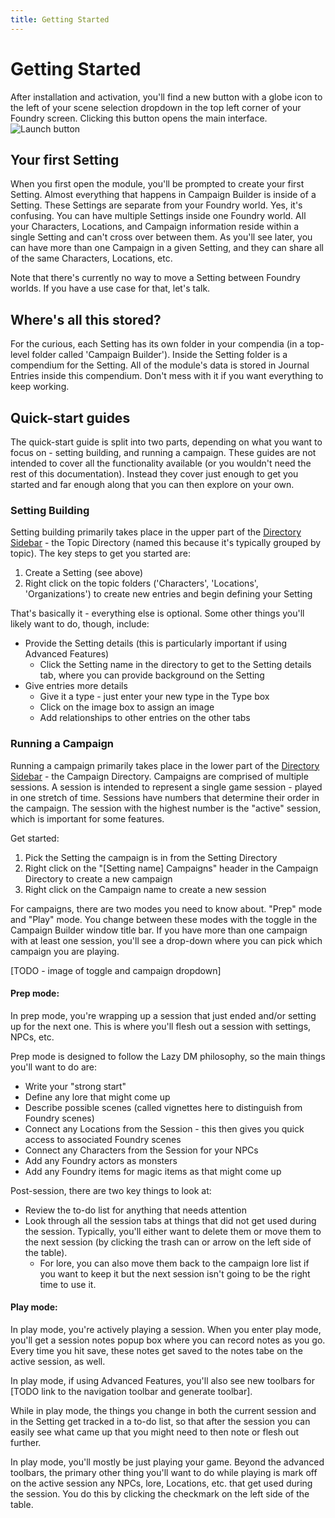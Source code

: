 ```yaml
---
title: Getting Started
---
```

# Getting Started

After installation and activation, you'll find a new button with a globe icon to the left of your scene selection dropdown in the top left corner of your Foundry screen. Clicking this button opens the main interface.
![Launch button](assets/images/launch-button.webp)


## Your first Setting
When you first open the module, you'll be prompted to create your first Setting. Almost everything that happens in Campaign Builder is inside of a Setting. These Settings are separate from your Foundry world. Yes, it's confusing.  You can have multiple Settings inside one Foundry world.  All your Characters, Locations, and Campaign information reside within a single Setting and can't cross over between them.  As you'll see later, you can have more than one Campaign in a given Setting, and they can share all of the same Characters, Locations, etc.

Note that there's currently no way to move a Setting between Foundry worlds.  If you have a use case for that, let's talk.

## Where's all this stored?
For the curious, each Setting has its own folder in your compendia (in a top-level folder called 'Campaign Builder').  Inside the Setting folder is a compendium for the Setting.  All of the module's data is stored in Journal Entries inside this compendium.  Don't mess with it if you want everything to keep working.

## Quick-start guides
The quick-start guide is split into two parts, depending on what you want to focus on - setting building, and running a campaign.  These guides are not intended to cover all the functionality available (or you wouldn't need the rest of this documentation).  Instead they cover just enough to get you started and far enough along that you can then explore on your own.

### Setting Building
Setting building primarily takes place in the upper part of the [Directory Sidebar](directory-sidebar.html) - the Topic Directory (named this because it's typically grouped by topic).  The key steps to get you started are:

1. Create a Setting (see above)
1. Right click on the topic folders ('Characters', 'Locations', 'Organizations') to create new entries and begin defining your Setting

That's basically it - everything else is optional.  Some other things you'll likely want to do, though, include:
* Provide the Setting details (this is particularly important if using Advanced Features)
  * Click the Setting name in the directory to get to the Setting details tab, where you can provide background on the Setting
* Give entries more details
  * Give it a type - just enter your new type in the Type box
  * Click on the image box to assign an image
  * Add relationships to other entries on the other tabs 

### Running a Campaign
Running a campaign primarily takes place in the lower part of the [Directory Sidebar](directory-sidebar.html) - the Campaign Directory.  Campaigns are comprised of multiple sessions.  A session is intended to represent a single game session - played in one stretch of time.  Sessions have numbers that determine their order in the campaign.  The session with the highest number is the "active" session, which is important for some features.

Get started:
1. Pick the Setting the campaign is in from the Setting Directory
1. Right click on the "[Setting name] Campaigns" header in the Campaign Directory to create a new campaign
1. Right click on the Campaign name to create a new session

For campaigns, there are two modes you need to know about.  "Prep" mode and "Play" mode.  You change between these modes with the toggle in the Campaign Builder window title bar.  If you have more than one campaign with at least one session, you'll see a drop-down where you can pick which campaign you are playing.  

[TODO - image of toggle and campaign dropdown]

#### Prep mode:
In prep mode, you're wrapping up a session that just ended and/or setting up for the next one.  This is where you'll flesh out a session with settings, NPCs, etc.

Prep mode is designed to follow the Lazy DM philosophy, so the main things you'll want to do are:
* Write your "strong start"
* Define any lore that might come up
* Describe possible scenes (called vignettes here to distinguish from Foundry scenes)
* Connect any Locations from the Session - this then gives you quick access to associated Foundry scenes
* Connect any Characters from the Session for your NPCs
* Add any Foundry actors as monsters
* Add any Foundry items for magic items as that might come up

Post-session, there are two key things to look at:
* Review the to-do list for anything that needs attention
* Look through all the session tabs at things that did not get used during the session. Typically, you'll either want to delete them or move them to the next session (by clicking the trash can or arrow on the left side of the table).
  * For lore, you can also move them back to the campaign lore list if you want to keep it but the next session isn't going to be the right time to use it.

#### Play mode:
In play mode, you're actively playing a session.  When you enter play mode, you'll get a session notes popup box where you can record notes as you go.  Every time you hit save, these notes get saved to the notes tabe on the active session, as well.

In play mode, if using Advanced Features, you'll also see new toolbars for [TODO link to the navigation toolbar and generate toolbar].

While in play mode, the things you change in both the current session and in the Setting get tracked in a to-do list, so that after the session you can easily see what came up that you might need to then note or flesh out further.

In play mode, you'll mostly be just playing your game.  Beyond the advanced toolbars, the primary other thing you'll want to do while playing is mark off on the active session any NPCs, lore, Locations, etc. that get used during the session.  You do this by clicking the checkmark on the left side of the table.
